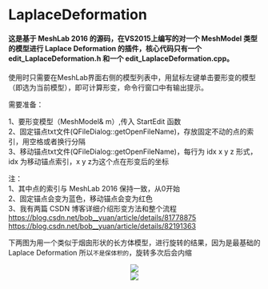 # LaplaceDeformation
#### 这是基于 MeshLab 2016 的源码，在VS2015上编写的对一个 MeshModel 类型的模型进行 Laplace Deformation 的插件，核心代码只有一个 edit_LaplaceDeformation.h 和一个 edit_LaplaceDeformation.cpp。
使用时只需要在MeshLab界面右侧的模型列表中，用鼠标左键单击要形变的模型（即选为当前模型），即可计算形变，命令行窗口中有输出提示。

需要准备：

1、要形变模型（MeshModel& m）,传入 StartEdit 函数  
2、固定锚点txt文件(QFileDialog::getOpenFileName)，存放固定不动的点的索引，用空格或者换行分隔  
3、移动锚点txt文件(QFileDialog::getOpenFileName)，每行为 idx x y z 形式，idx 为移动锚点索引，x y z为这个点在形变后的坐标

注：  
1、其中点的索引与 MeshLab 2016 保持一致，从0开始  
2、固定锚点会变为蓝色，移动锚点会变为红色  
3、我有两篇 CSDN 博客详细介绍形变方法和整个流程  
https://blog.csdn.net/bob__yuan/article/details/81778875  
https://blog.csdn.net/bob__yuan/article/details/82191363

下两图为用一个类似于烟囱形状的长方体模型，进行旋转的结果，因为是最基础的 Laplace Deformation 所以`不是保体积的`，旋转多次后会内缩
<div align=center><img src="https://github.com/GaoYuanBob/LaplaceDeformation/raw/master/Sample%20Ressult.png"><div>
<div align=center><img src="https://github.com/GaoYuanBob/LaplaceDeformation/blob/master/Laplace%20Deformation%20-%20Rotation.gif"><div>
